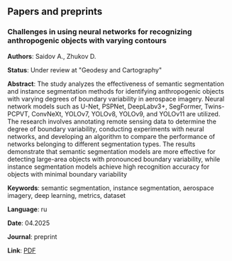 ## Papers and preprints
### Challenges in using neural networks for recognizing anthropogenic objects with varying contours
**Authors**: Saidov A., Zhukov D.

**Status**: Under review at "Geodesy and Cartography"

**Abstract**: The study analyzes the effectiveness of semantic segmentation and instance segmentation methods for
identifying anthropogenic objects with varying degrees of boundary variability in aerospace imagery. Neural
network models such as U-Net, PSPNet, DeepLabv3+, SegFormer, Twins-PCPVT, ConvNeXt, YOLOv7,
YOLOv8, YOLOv9, and YOLOv11 are utilized.
The research involves annotating remote sensing data to determine the degree of boundary variability, conducting
experiments with neural networks, and developing an algorithm to compare the performance of networks
belonging to different segmentation types.
The results demonstrate that semantic segmentation models are more effective for detecting large-area objects with
pronounced boundary variability, while instance segmentation models achieve high recognition accuracy for
objects with minimal boundary variability

**Keywords**: semantic segmentation, instance segmentation, aerospace imagery, deep learning, metrics, dataset 

**Language**: ru

**Date**: 04.2025

**Journal**: preprint

**Link**: [PDF](Saidov_preprint_2025_segmentations.pdf)  
